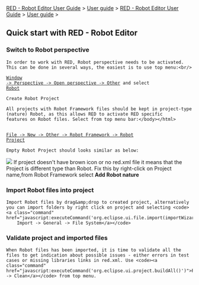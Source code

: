 <html>
<head>
<link href="PLUGINS_ROOT/org.robotframework.ide.eclipse.main.plugin.doc.user/help/style.css" rel="stylesheet" type="text/css"/>
</head>
<body>
<a href="RED/../../../help/index.html">RED - Robot Editor User Guide</a> &gt; <a href="RED/../../../help/user_guide/user_guide.html">User guide</a> &gt; 
<a href="RED/../../../help/index.html">RED - Robot Editor User Guide</a> &gt; <a href="RED/../../../help/user_guide/user_guide.html">User guide</a> &gt; 
	<h2>Quick start with RED - Robot Editor</h2>
<h3>Switch to Robot perspective</h3>

	In order to work with RED, Robot perspective needs to be activated.
	This can be done in several ways, the easiest is to use top menu:<br/>
<code><a class="command" href="javascript:executeCommand('org.eclipse.ui.perspectives.showPerspective()')">Window -> Perspective -> Open perspective -> Other</a> 
		and select <a class="command" href="javascript:executeCommand('org.eclipse.ui.perspectives.showPerspective(org.eclipse.ui.perspectives.showPerspective.perspectiveId=org.eclipse.ui.perspectives.RobotPerspective)')">Robot</a></code>

	Create Robot Project
	
	All projects with Robot Framework files should be kept in project-type
	(nature) Robot, as this allows RED to activate RED specific
	features on Robot files. Select from top menu bar:</body></html>

<code><a class="command" href="javascript:executeCommand('org.eclipse.ui.newWizard(newWizardId=org.robotframework.ide.eclipse.wizards.newRobotProject)')">
		File -> New -> Other -> Robot Framework -> Robot Project</a></code>

    Empty Robot Project should looks similar as below: 
![](images/simple_project_1.png)
    If project doesn't have brown icon or no red.xml file it means that the Project is different type than Robot.
    Fix this by right-click on Project name,from Robot Framework select __Add Robot nature__

### Import Robot files into project

	
	Import Robot files by drag&amp;drop to created project, alternatively
	you can import folders by right click on project and selecting <code><a class="command" href="javascript:executeCommand('org.eclipse.ui.file.import(importWizardId=org.eclipse.ui.wizards.import.FileSystem)')">
		Import -> General -> File System</a></code>

### Validate project and imported files

	
	When Robot files has been imported, it is time to validate all the
	files to get indication about possible issues - either errors in test
	cases or missing libraries links in red.xml. Use <code><a class="command" href="javascript:executeCommand('org.eclipse.ui.project.buildAll()')">Project -> Clean</a></code> from top menu.